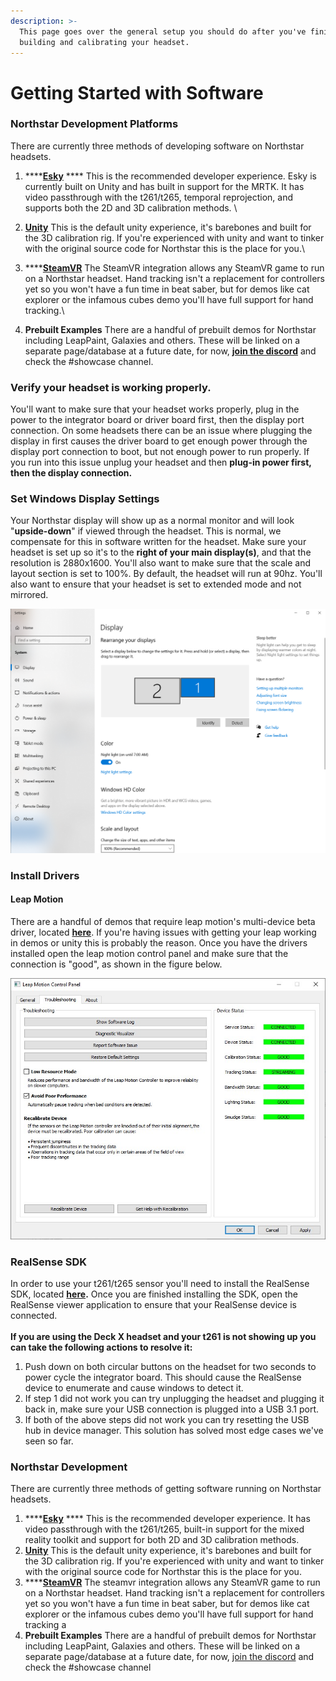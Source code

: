 ```yaml
---
description: >-
  This page goes over the general setup you should do after you've finished
  building and calibrating your headset.
---
```


# Getting Started with Software

### Northstar Development Platforms

There are currently three methods of developing software on Northstar headsets.&#x20;

1. ****[**Esky**](esky.md) **** This is the recommended developer experience. Esky is currently built on Unity and has built in support for the MRTK. It has video passthrough with the t261/t265, temporal reprojection, and supports both the 2D and 3D calibration methods. \

2. &#x20;[**Unity**](software.md) This is the default unity experience, it's barebones and built for the 3D calibration rig. If you're experienced with unity and want to tinker with the original source code for Northstar this is the place for you.\

3. ****[**SteamVR**](steamvr.md) The SteamVR integration allows any SteamVR game to run on a Northstar headset. Hand tracking isn't a replacement for controllers yet so you won't have a fun time in beat saber, but for demos like cat explorer or the infamous cubes demo you'll have full support for hand tracking.\

4. **Prebuilt Examples** There are a handful of prebuilt demos for Northstar including LeapPaint, Galaxies and others. These will be linked on a separate page/database at a future date, for now, [**join the discord**](https://discord.com/invite/NghjdX7) and check the #showcase channel.&#x20;

### Verify your headset is working properly.&#x20;

You'll want to make sure that your headset works properly, plug in the power to the integrator board or driver board first, then the display port connection. On some headsets there can be an issue where plugging the display in first causes the driver board to get enough power through the display port connection to boot, but not enough power to run properly. If you run into this issue unplug your headset and then **plug-in power first, then the display connection.**&#x20;

### **Set Windows Display Settings**

Your Northstar display will show up as a normal monitor and will look "**upside-down**" if viewed through the headset. This is normal, we compensate for this in software written for the headset. Make sure your headset is set up so it's to the **right of your main display(s)**, and that the resolution is 2880x1600. You'll also want to make sure that the scale and layout section is set to 100%. By default, the headset will run at 90hz. You'll also want to ensure that your headset is set to extended mode and not mirrored.&#x20;

![](<../.gitbook/assets/image (8).png>)

### Install Drivers

#### Leap Motion&#x20;

There are a handful of demos that require leap motion's multi-device beta driver, located [**here**](https://github.com/leapmotion/UnityModules/blob/feat-multi-device/Multidevice%20Service/LeapDeveloperKit\_4.0.0%2B52238\_win.zip). If you're having issues with getting your leap working in demos or unity this is probably the reason. Once you have the drivers installed open the leap motion control panel and make sure that the connection is "good", as shown in the figure below.&#x20;

![](<../.gitbook/assets/image (1).png>)

### RealSense SDK

In order to use your t261/t265 sensor you'll need to install the RealSense SDK, located [**here**](https://www.intelrealsense.com/sdk-2/)**.** Once you are finished installing the SDK, open the RealSense viewer application to ensure that your RealSense device is connected. \
\
**If you are using the Deck X headset and your t261 is not showing up you can take the following actions to resolve it:**

1. Push down on both circular buttons on the headset for two seconds to power cycle the integrator board. This should cause the RealSense device to enumerate and cause windows to detect it.&#x20;
2. If step 1 did not work you can try unplugging the headset and plugging it back in, make sure your USB connection is plugged into a USB 3.1 port.&#x20;
3. If both of the above steps did not work you can try resetting the USB hub in device manager. This solution has solved most edge cases we've seen so far.&#x20;

### Northstar Development

There are currently three methods of getting software running on Northstar headsets.&#x20;

1. ****[**Esky**](esky.md) **** This is the recommended developer experience. It has video passthrough with the t261/t265, built-in support for the mixed reality toolkit and support for both 2D and 3D calibration methods.&#x20;
2. &#x20;[**Unity**](software.md) This is the default unity experience, it's barebones and built for the 3D calibration rig. If you're experienced with unity and want to tinker with the original source code for Northstar this is the place for you.
3. ****[**SteamVR**](steamvr.md) The steamvr integration allows any SteamVR game to run on a Northstar headset. Hand tracking isn't a replacement for controllers yet so you won't have a fun time in beat saber, but for demos like cat explorer or the infamous cubes demo you'll have full support for hand tracking a
4. **Prebuilt Examples** There are a handful of prebuilt demos for Northstar including LeapPaint, Galaxies and others. These will be linked on a separate page/database at a future date, for now, [join the discord](https://discord.com/invite/NghjdX7) and check the #showcase channel&#x20;

